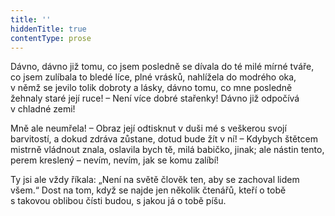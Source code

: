 ```yaml
---
title: ''
hiddenTitle: true
contentType: prose
---
```


<section>

Dávno, dávno již tomu, co jsem posledně se dívala do té milé mírné tváře, co jsem zulíbala to bledé líce, plné vrásků, nahlížela do modrého oka, v němž se jevilo tolik dobroty a lásky, dávno tomu, co mne posledně žehnaly staré její ruce! – Není více dobré stařenky! Dávno již odpočívá v chladné zemi!

Mně ale neumřela! – Obraz její odtisknut v duši mé s veškerou svojí barvitostí, a dokud zdráva zůstane, dotud bude žít v ní! – Kdybych štětcem mistrně vládnout znala, oslavila bych tě, milá babičko, jinak; ale nástin tento, perem kreslený – nevím, nevím, jak se komu zalíbí!

Ty jsi ale vždy říkala: „Není na světě člověk ten, aby se zachoval lidem všem.“ Dost na tom, když se najde jen několik čtenářů, kteří o tobě s takovou oblibou čísti budou, s jakou já o tobě píšu.

</section>
